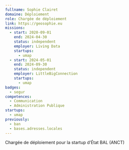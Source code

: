 ```yaml
---
fullname: Sophie Clairet
domaine: Déploiement
role: Chargée de déploiement
link: https://geosophie.eu
missions:
  - start: 2020-09-01
    end: 2024-04-30
    status: independent
    employer: Living Data
    startups:
      - umap
  - start: 2024-05-01
    end: 2024-09-30
    status: independent
    employer: LittleBigConnection
    startups:
      - umap
badges:
  - segur
competences:
  - Communication
  - Administration Publique
startups:
  - umap
previously:
  - ban
  - bases.adresses.locales
---
```

Chargée de déploiement pour la startup d’État BAL (ANCT)